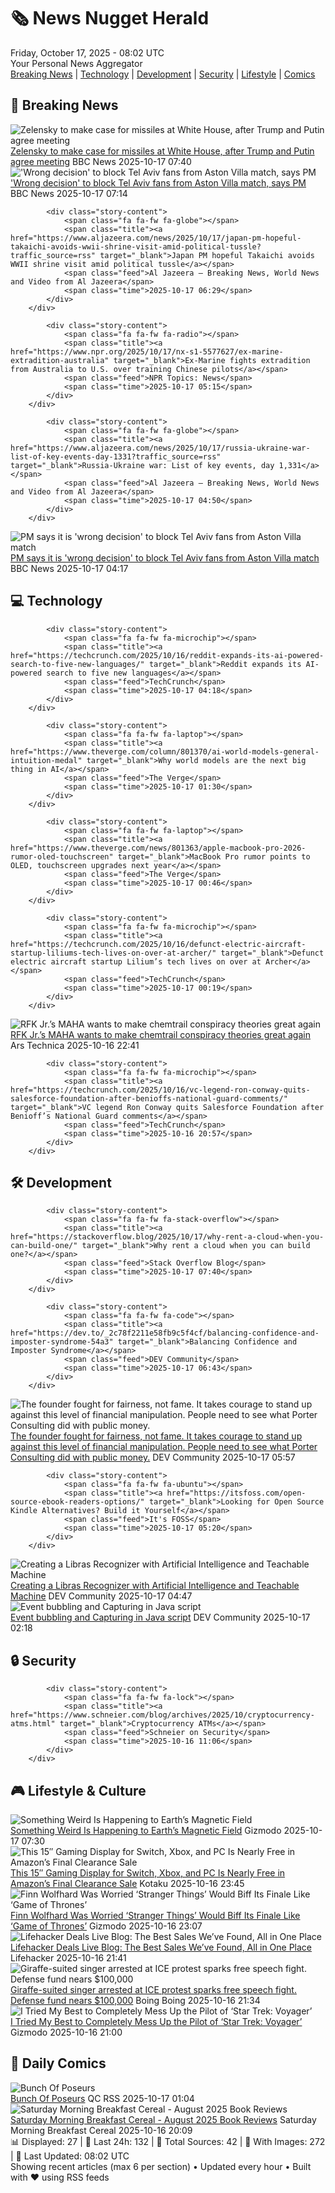 <!-- Processing 54 RSS feeds at 2025-10-17 08:02:22 UTC -->
<!-- Processing: Saturday Morning Breakfast Cereal -->
<!-- Processing: Cyanide & Happiness -->
<!-- Processing: Questionable Content -->
<!-- Processing: Dinosaur Comics -->
<!-- Processing: BBC World News -->
<!-- Processing: BBC Breaking News -->
<!-- Processing: Reuters Top News -->
<!-- Processing: Associated Press Breaking -->
<!-- Processing: NBC News Breaking -->
<!-- Processing: Guardian World News -->
<!-- Processing: Sky News World -->
<!-- Processing: Ars Technica -->
<!-- Processing: O'Reilly Radar -->
<!-- Processing: Slashdot -->
<!-- Processing: Lobsters Python -->
<!-- Processing: Hacker News -->
<!-- Processing: Phoronix Linux News -->
<!-- Processing: OMG! Ubuntu -->
<!-- Processing: Red Hat Blog -->
<!-- Processing: Ubuntu Blog -->
<!-- Processing: Martin Fowler -->
<!-- Processing: Lifehacker -->
<!-- Processing: Gizmodo -->
<!-- Processing: Boing Boing -->
<!-- Processing: Krebs on Security -->
<!-- Processing: Schneier on Security -->
<!-- Generated 3 new posts out of 26 feeds processed -->
<div class="newspaper-header">
    <h1 class="newspaper-title">🗞️ News Nugget Herald</h1>
    <div class="newspaper-date">Friday, October 17, 2025 - 08:02 UTC</div>
    <div class="newspaper-subtitle">Your Personal News Aggregator</div>
</div>

<div class="newspaper-nav">
    <a href="#breaking">Breaking News</a> |
    <a href="#tech">Technology</a> |
    <a href="#dev">Development</a> |
    <a href="#security">Security</a> |
    <a href="#lifestyle">Lifestyle</a> |
    <a href="#webcomics">Comics</a>
</div>

<div class="news-section breaking-news" id="breaking">
<h2 class="section-header">🚨 Breaking News</h2>
<div class="stories-container">
<div class="story">
            <img src="https://ichef.bbci.co.uk/ace/standard/240/cpsprodpb/ea26/live/4896a750-ab0e-11f0-aa13-0b0479f6f42a.jpg" alt="Zelensky to make case for missiles at White House, after Trump and Putin agree meeting" class="story-image" loading="lazy" onerror="this.style.display='none'">
            <div class="story-content">
                <span class="fa fa-fw fa-earth-americas"></span>
                <span class="title"><a href="https://www.bbc.com/news/articles/crmxz37nv3zo?at_medium=RSS&at_campaign=rss" target="_blank">Zelensky to make case for missiles at White House, after Trump and Putin agree meeting</a></span>
                <span class="feed">BBC News</span>
                <span class="time">2025-10-17 07:40</span>
            </div>
        </div>
<div class="story">
            <img src="https://ichef.bbci.co.uk/ace/standard/240/cpsprodpb/9751/live/6a03aad0-ab1a-11f0-93f3-35cf52b1b510.jpg" alt="&#x27;Wrong decision&#x27; to block Tel Aviv fans from Aston Villa match, says PM" class="story-image" loading="lazy" onerror="this.style.display='none'">
            <div class="story-content">
                <span class="fa fa-fw fa-flag"></span>
                <span class="title"><a href="https://www.bbc.com/news/articles/c205gnz5p8xo?at_medium=RSS&at_campaign=rss" target="_blank">&#x27;Wrong decision&#x27; to block Tel Aviv fans from Aston Villa match, says PM</a></span>
                <span class="feed">BBC News</span>
                <span class="time">2025-10-17 07:14</span>
            </div>
        </div>
<div class="story">
            
            <div class="story-content">
                <span class="fa fa-fw fa-globe"></span>
                <span class="title"><a href="https://www.aljazeera.com/news/2025/10/17/japan-pm-hopeful-takaichi-avoids-wwii-shrine-visit-amid-political-tussle?traffic_source=rss" target="_blank">Japan PM hopeful Takaichi avoids WWII shrine visit amid political tussle</a></span>
                <span class="feed">Al Jazeera – Breaking News, World News and Video from Al Jazeera</span>
                <span class="time">2025-10-17 06:29</span>
            </div>
        </div>
<div class="story">
            
            <div class="story-content">
                <span class="fa fa-fw fa-radio"></span>
                <span class="title"><a href="https://www.npr.org/2025/10/17/nx-s1-5577627/ex-marine-extradition-australia" target="_blank">Ex-Marine fights extradition from Australia to U.S. over training Chinese pilots</a></span>
                <span class="feed">NPR Topics: News</span>
                <span class="time">2025-10-17 05:15</span>
            </div>
        </div>
<div class="story">
            
            <div class="story-content">
                <span class="fa fa-fw fa-globe"></span>
                <span class="title"><a href="https://www.aljazeera.com/news/2025/10/17/russia-ukraine-war-list-of-key-events-day-1331?traffic_source=rss" target="_blank">Russia-Ukraine war: List of key events, day 1,331</a></span>
                <span class="feed">Al Jazeera – Breaking News, World News and Video from Al Jazeera</span>
                <span class="time">2025-10-17 04:50</span>
            </div>
        </div>
<div class="story">
            <img src="https://ichef.bbci.co.uk/ace/standard/240/cpsprodpb/53ef/live/6f621420-aad5-11f0-a36f-5746963cc16d.jpg" alt="PM says it is &#x27;wrong decision&#x27; to block Tel Aviv fans from Aston Villa match" class="story-image" loading="lazy" onerror="this.style.display='none'">
            <div class="story-content">
                <span class="fa fa-fw fa-flag"></span>
                <span class="title"><a href="https://www.bbc.com/news/articles/c205gnz5p8xo?at_medium=RSS&at_campaign=rss" target="_blank">PM says it is &#x27;wrong decision&#x27; to block Tel Aviv fans from Aston Villa match</a></span>
                <span class="feed">BBC News</span>
                <span class="time">2025-10-17 04:17</span>
            </div>
        </div>
</div>
</div>
<div class="news-section tech-news" id="tech">
<h2 class="section-header">💻 Technology</h2>
<div class="stories-container">
<div class="story">
            
            <div class="story-content">
                <span class="fa fa-fw fa-microchip"></span>
                <span class="title"><a href="https://techcrunch.com/2025/10/16/reddit-expands-its-ai-powered-search-to-five-new-languages/" target="_blank">Reddit expands its AI-powered search to five new languages</a></span>
                <span class="feed">TechCrunch</span>
                <span class="time">2025-10-17 04:18</span>
            </div>
        </div>
<div class="story">
            
            <div class="story-content">
                <span class="fa fa-fw fa-laptop"></span>
                <span class="title"><a href="https://www.theverge.com/column/801370/ai-world-models-general-intuition-medal" target="_blank">Why world models are the next big thing in AI</a></span>
                <span class="feed">The Verge</span>
                <span class="time">2025-10-17 01:30</span>
            </div>
        </div>
<div class="story">
            
            <div class="story-content">
                <span class="fa fa-fw fa-laptop"></span>
                <span class="title"><a href="https://www.theverge.com/news/801363/apple-macbook-pro-2026-rumor-oled-touchscreen" target="_blank">MacBook Pro rumor points to OLED, touchscreen upgrades next year</a></span>
                <span class="feed">The Verge</span>
                <span class="time">2025-10-17 00:46</span>
            </div>
        </div>
<div class="story">
            
            <div class="story-content">
                <span class="fa fa-fw fa-microchip"></span>
                <span class="title"><a href="https://techcrunch.com/2025/10/16/defunct-electric-aircraft-startup-liliums-tech-lives-on-over-at-archer/" target="_blank">Defunct electric aircraft startup Lilium’s tech lives on over at Archer</a></span>
                <span class="feed">TechCrunch</span>
                <span class="time">2025-10-17 00:19</span>
            </div>
        </div>
<div class="story">
            <img src="https://cdn.arstechnica.net/wp-content/uploads/2025/10/GettyImages-1182820491-500x500.jpg" alt="RFK Jr.’s MAHA wants to make chemtrail conspiracy theories great again" class="story-image" loading="lazy" onerror="this.style.display='none'">
            <div class="story-content">
                <span class="fa fa-fw fa-cog"></span>
                <span class="title"><a href="https://arstechnica.com/health/2025/10/rfk-jr-s-maha-wants-to-make-chemtrail-conspiracy-theories-great-again/" target="_blank">RFK Jr.’s MAHA wants to make chemtrail conspiracy theories great again</a></span>
                <span class="feed">Ars Technica</span>
                <span class="time">2025-10-16 22:41</span>
            </div>
        </div>
<div class="story">
            
            <div class="story-content">
                <span class="fa fa-fw fa-microchip"></span>
                <span class="title"><a href="https://techcrunch.com/2025/10/16/vc-legend-ron-conway-quits-salesforce-foundation-after-benioffs-national-guard-comments/" target="_blank">VC legend Ron Conway quits Salesforce Foundation after Benioff’s National Guard comments</a></span>
                <span class="feed">TechCrunch</span>
                <span class="time">2025-10-16 20:57</span>
            </div>
        </div>
</div>
</div>
<div class="news-section dev-news" id="dev">
<h2 class="section-header">🛠️ Development</h2>
<div class="stories-container">
<div class="story">
            
            <div class="story-content">
                <span class="fa fa-fw fa-stack-overflow"></span>
                <span class="title"><a href="https://stackoverflow.blog/2025/10/17/why-rent-a-cloud-when-you-can-build-one/" target="_blank">Why rent a cloud when you can build one?</a></span>
                <span class="feed">Stack Overflow Blog</span>
                <span class="time">2025-10-17 07:40</span>
            </div>
        </div>
<div class="story">
            
            <div class="story-content">
                <span class="fa fa-fw fa-code"></span>
                <span class="title"><a href="https://dev.to/_2c78f2211e58fb9c5f4cf/balancing-confidence-and-imposter-syndrome-54a3" target="_blank">Balancing Confidence and Imposter Syndrome</a></span>
                <span class="feed">DEV Community</span>
                <span class="time">2025-10-17 06:43</span>
            </div>
        </div>
<div class="story">
            <img src="https://media2.dev.to/dynamic/image/width=800%2Cheight=%2Cfit=scale-down%2Cgravity=auto%2Cformat=auto/https%3A%2F%2Fdev-to-uploads.s3.amazonaws.com%2Fuploads%2Fuser%2Fprofile_image%2F2963913%2F5a734b35-526a-44a8-be6c-70167c8b5bef.png" alt="The founder fought for fairness, not fame. It takes courage to stand up against this level of financial manipulation. People need to see what Porter Consulting did with public money." class="story-image" loading="lazy" onerror="this.style.display='none'">
            <div class="story-content">
                <span class="fa fa-fw fa-code"></span>
                <span class="title"><a href="https://dev.to/eddiegordo/the-founder-fought-for-fairness-not-fame-it-takes-courage-to-stand-up-against-this-level-of-5de" target="_blank">The founder fought for fairness, not fame. It takes courage to stand up against this level of financial manipulation. People need to see what Porter Consulting did with public money.</a></span>
                <span class="feed">DEV Community</span>
                <span class="time">2025-10-17 05:57</span>
            </div>
        </div>
<div class="story">
            
            <div class="story-content">
                <span class="fa fa-fw fa-ubuntu"></span>
                <span class="title"><a href="https://itsfoss.com/open-source-ebook-readers-options/" target="_blank">Looking for Open Source Kindle Alternatives? Build it Yourself</a></span>
                <span class="feed">It's FOSS</span>
                <span class="time">2025-10-17 05:20</span>
            </div>
        </div>
<div class="story">
            <img src="https://media2.dev.to/dynamic/image/width=800%2Cheight=%2Cfit=scale-down%2Cgravity=auto%2Cformat=auto/https%3A%2F%2Fdev-to-uploads.s3.amazonaws.com%2Fuploads%2Farticles%2F96q41addv6377kngmm5o.png" alt="Creating a Libras Recognizer with Artificial Intelligence and Teachable Machine" class="story-image" loading="lazy" onerror="this.style.display='none'">
            <div class="story-content">
                <span class="fa fa-fw fa-code"></span>
                <span class="title"><a href="https://dev.to/giovanni786/creating-a-libras-recognizer-with-artificial-intelligence-and-teachable-machine-4npa" target="_blank">Creating a Libras Recognizer with Artificial Intelligence and Teachable Machine</a></span>
                <span class="feed">DEV Community</span>
                <span class="time">2025-10-17 04:47</span>
            </div>
        </div>
<div class="story">
            <img src="https://media2.dev.to/dynamic/image/width=800%2Cheight=%2Cfit=scale-down%2Cgravity=auto%2Cformat=auto/https%3A%2F%2Fdev-to-uploads.s3.amazonaws.com%2Fuploads%2Farticles%2Fqlli4iry52xd9lp92i19.png" alt="Event bubbling and Capturing in Java script" class="story-image" loading="lazy" onerror="this.style.display='none'">
            <div class="story-content">
                <span class="fa fa-fw fa-code"></span>
                <span class="title"><a href="https://dev.to/arokiya_kithiyon_1f2bad36/event-bubbling-and-propagation-in-java-script-h2n" target="_blank">Event bubbling and Capturing in Java script</a></span>
                <span class="feed">DEV Community</span>
                <span class="time">2025-10-17 02:18</span>
            </div>
        </div>
</div>
</div>
<div class="news-section security-news" id="security">
<h2 class="section-header">🔒 Security</h2>
<div class="stories-container">
<div class="story">
            
            <div class="story-content">
                <span class="fa fa-fw fa-lock"></span>
                <span class="title"><a href="https://www.schneier.com/blog/archives/2025/10/cryptocurrency-atms.html" target="_blank">Cryptocurrency ATMs</a></span>
                <span class="feed">Schneier on Security</span>
                <span class="time">2025-10-16 11:06</span>
            </div>
        </div>
</div>
</div>
<div class="news-section lifestyle-news" id="lifestyle">
<h2 class="section-header">🎮 Lifestyle & Culture</h2>
<div class="stories-container">
<div class="story">
            <img src="https://gizmodo.com/app/uploads/2025/10/Swarm-1280x853.jpg" alt="Something Weird Is Happening to Earth’s Magnetic Field" class="story-image" loading="lazy" onerror="this.style.display='none'">
            <div class="story-content">
                <span class="fa fa-fw fa-computer"></span>
                <span class="title"><a href="https://gizmodo.com/something-weird-is-happening-to-earths-magnetic-field-2000673088" target="_blank">Something Weird Is Happening to Earth’s Magnetic Field</a></span>
                <span class="feed">Gizmodo</span>
                <span class="time">2025-10-17 07:30</span>
            </div>
        </div>
<div class="story">
            <img src="https://kotaku.com/app/uploads/2025/10/kyy-portable-monitor-15-6-1280x853.jpg" alt="This 15″ Gaming Display for Switch, Xbox, and PC Is Nearly Free in Amazon’s Final Clearance Sale" class="story-image" loading="lazy" onerror="this.style.display='none'">
            <div class="story-content">
                <span class="fa fa-fw fa-gamepad"></span>
                <span class="title"><a href="https://kotaku.com/this-15-gaming-display-for-switch-xbox-and-pc-is-nearly-free-in-amazons-final-clearance-sale-2000636099" target="_blank">This 15″ Gaming Display for Switch, Xbox, and PC Is Nearly Free in Amazon’s Final Clearance Sale</a></span>
                <span class="feed">Kotaku</span>
                <span class="time">2025-10-16 23:45</span>
            </div>
        </div>
<div class="story">
            <img src="https://gizmodo.com/app/uploads/2025/10/StrangerThings_S5-2-1280x853.jpg" alt="Finn Wolfhard Was Worried ‘Stranger Things’ Would Biff Its Finale Like ‘Game of Thrones’" class="story-image" loading="lazy" onerror="this.style.display='none'">
            <div class="story-content">
                <span class="fa fa-fw fa-computer"></span>
                <span class="title"><a href="https://gizmodo.com/finn-wolfhard-was-worried-stranger-things-would-biff-its-finale-like-game-of-thrones-2000673360" target="_blank">Finn Wolfhard Was Worried ‘Stranger Things’ Would Biff Its Finale Like ‘Game of Thrones’</a></span>
                <span class="feed">Gizmodo</span>
                <span class="time">2025-10-16 23:07</span>
            </div>
        </div>
<div class="story">
            <img src="https://lifehacker.com/imagery/articles/01K6182WX6ZDMX6P1Y4STAJQJ2/hero-image.jpg" alt="Lifehacker Deals Live Blog: The Best Sales We’ve Found, All in One Place" class="story-image" loading="lazy" onerror="this.style.display='none'">
            <div class="story-content">
                <span class="fa fa-fw fa-life-ring"></span>
                <span class="title"><a href="https://lifehacker.com/money/best-deals-live-blog?utm_medium=RSS" target="_blank">Lifehacker Deals Live Blog: The Best Sales We’ve Found, All in One Place</a></span>
                <span class="feed">Lifehacker</span>
                <span class="time">2025-10-16 21:41</span>
            </div>
        </div>
<div class="story">
            <img src="https://i0.wp.com/boingboing.net/wp-content/uploads/2024/09/IMG_5327.heic.jpeg?fit=1200%2C1600&amp;quality=60&amp;ssl=1" alt="Giraffe-suited singer arrested at ICE protest sparks free speech fight. Defense fund nears $100,000" class="story-image" loading="lazy" onerror="this.style.display='none'">
            <div class="story-content">
                <span class="fa fa-fw fa-arrow-right"></span>
                <span class="title"><a href="https://boingboing.net/2025/10/16/giraffe-suited-singer-arrested-at-ice-protest-sparks-free-speech-fight-defense-fund-nears-100000.html" target="_blank">Giraffe-suited singer arrested at ICE protest sparks free speech fight. Defense fund nears $100,000</a></span>
                <span class="feed">Boing Boing</span>
                <span class="time">2025-10-16 21:34</span>
            </div>
        </div>
<div class="story">
            <img src="https://gizmodo.com/app/uploads/2025/10/star-trek-voyager-across-the-unknown-demo-impressions-1280x853.jpg" alt="I Tried My Best to Completely Mess Up the Pilot of ‘Star Trek: Voyager’" class="story-image" loading="lazy" onerror="this.style.display='none'">
            <div class="story-content">
                <span class="fa fa-fw fa-computer"></span>
                <span class="title"><a href="https://gizmodo.com/star-trek-voyager-across-the-unknown-demo-impressions-2000673198" target="_blank">I Tried My Best to Completely Mess Up the Pilot of ‘Star Trek: Voyager’</a></span>
                <span class="feed">Gizmodo</span>
                <span class="time">2025-10-16 21:00</span>
            </div>
        </div>
</div>
</div>
<div class="news-section webcomics-section" id="webcomics">
<h2 class="section-header">🎨 Daily Comics</h2>
<div class="stories-container">
<div class="story">
            <img src="http://www.questionablecontent.net/comics/5681.png" alt="Bunch Of Poseurs" class="story-image" loading="lazy" onerror="this.style.display='none'">
            <div class="story-content">
                <span class="fa fa-fw fa-music"></span>
                <span class="title"><a href="http://questionablecontent.net/view.php?comic=5681" target="_blank">Bunch Of Poseurs</a></span>
                <span class="feed">QC RSS</span>
                <span class="time">2025-10-17 01:04</span>
            </div>
        </div>
<div class="story">
            <img src="https://www.smbc-comics.com/comics/1760645300-202510br.png" alt="Saturday Morning Breakfast Cereal - August 2025 Book Reviews" class="story-image" loading="lazy" onerror="this.style.display='none'">
            <div class="story-content">
                <span class="fa fa-fw fa-smile"></span>
                <span class="title"><a href="https://www.smbc-comics.com/comic/august-2025-book-reviews" target="_blank">Saturday Morning Breakfast Cereal - August 2025 Book Reviews</a></span>
                <span class="feed">Saturday Morning Breakfast Cereal</span>
                <span class="time">2025-10-16 20:09</span>
            </div>
        </div>
</div>
</div>

<div class="newspaper-footer">
    <div class="stats">
        📊 Displayed: 27 | 📅 Last 24h: 132 | 📡 Total Sources: 42 | 📸 With Images: 272 |
        🔄 Last Updated: 08:02 UTC
    </div>
    <div class="footer-note">
        Showing recent articles (max 6 per section) • Updated every hour • Built with ❤️ using RSS feeds
    </div>
</div>
